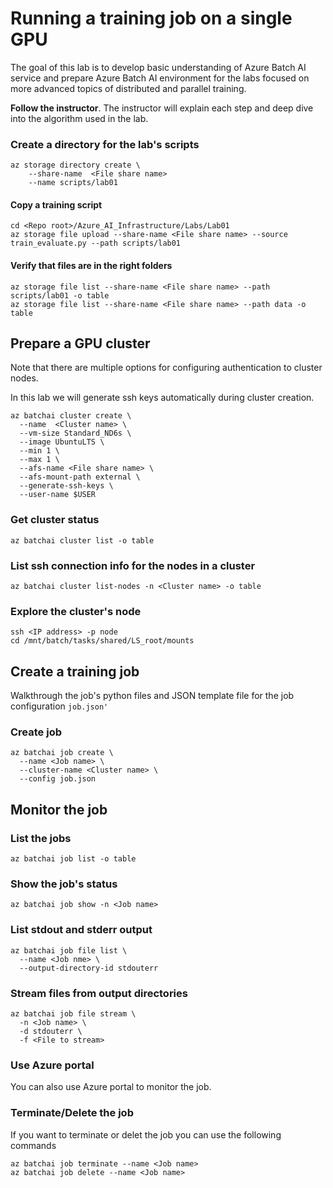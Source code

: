 # Running a training job on a single GPU

The goal of this lab is to develop basic understanding of Azure Batch AI service and prepare Azure Batch AI environment for the labs focused on more advanced topics of distributed and parallel training.

**Follow the instructor**. The instructor will explain each step and deep dive into the algorithm used in the lab.


### Create a directory for the lab's scripts
```
az storage directory create \
    --share-name  <File share name>
    --name scripts/lab01
```

#### Copy a training script
```
cd <Repo root>/Azure_AI_Infrastructure/Labs/Lab01
az storage file upload --share-name <File share name> --source train_evaluate.py --path scripts/lab01
```

#### Verify that files are in the right folders
```
az storage file list --share-name <File share name> --path scripts/lab01 -o table
az storage file list --share-name <File share name> --path data -o table
```

## Prepare a GPU cluster

Note that there are multiple options for configuring authentication to cluster nodes. 

In this lab we will generate ssh keys automatically during cluster creation.

```
az batchai cluster create \
  --name  <Cluster name> \
  --vm-size Standard_ND6s \
  --image UbuntuLTS \
  --min 1 \
  --max 1 \
  --afs-name <File share name> \
  --afs-mount-path external \
  --generate-ssh-keys \
  --user-name $USER 
```

### Get cluster status
```
az batchai cluster list -o table
```

### List ssh connection info for the nodes in a cluster
```
az batchai cluster list-nodes -n <Cluster name> -o table
```

### Explore the cluster's node
```
ssh <IP address> -p node
cd /mnt/batch/tasks/shared/LS_root/mounts
```


## Create a training job

Walkthrough the job's python files and JSON template file for the job configuration `job.json'`

### Create job
```
az batchai job create \
  --name <Job name> \
  --cluster-name <Cluster name> \
  --config job.json
```
## Monitor the job
### List the jobs
```
az batchai job list -o table
```
### Show the job's status
```
az batchai job show -n <Job name>
```

### List stdout and stderr output
```
az batchai job file list \
  --name <Job nme> \
  --output-directory-id stdouterr
```

### Stream files from output directories
```
az batchai job file stream \
  -n <Job name> \
  -d stdouterr \
  -f <File to stream>
```
### Use Azure portal
You can also use Azure portal to monitor the job. 


### Terminate/Delete the job
If you want to terminate or delet the job you can use the following commands
```
az batchai job terminate --name <Job name>
az batchai job delete --name <Job name>
```


